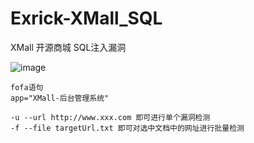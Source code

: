 # Exrick-XMall_SQL
XMall 开源商城 SQL注入漏洞

![image](https://github.com/user-attachments/assets/1c0d1be9-18ff-47c8-b5e2-a33915b070e3)

```
fofa语句
app="XMall-后台管理系统"

-u --url http://www.xxx.com 即可进行单个漏洞检测
-f --file targetUrl.txt 即可对选中文档中的网址进行批量检测
```
